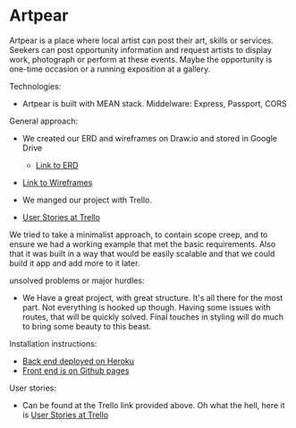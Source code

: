 # Artpear
Artpear is a place where local artist can post their art, skills or services. Seekers can post opportunity information and request artists to display work, photograph or perform at these events. Maybe the opportunity is one-time occasion or a running exposition at a gallery.

Technologies:
- Artpear is built with MEAN stack.
Middelware: Express, Passport, CORS

General approach:
 - We created our ERD  and wireframes on Draw.io and stored in Google Drive
   - [Link to ERD](https://drive.google.com/file/d/0BzvvgvDgOCV6LUtMTHF2TmpTdjA/view?usp=sharing)

  - [Link to Wireframes](https://drive.google.com/file/d/0BzvvgvDgOCV6TUtSQ2RlMXZhNjQ/view?usp=sharing)

 - We manged our project with Trello.

  - [User Stories at Trello](https://trello.com/wdiproject39)

We tried to take a minimalist approach, to contain scope creep, and to ensure we had a working example that met the basic requirements. Also that it was built in a way that would be easily scalable and that we could build it app and add more to it later.

unsolved problems or major hurdles:
  - We Have a great project, with great structure. It's all there for the most part. Not everything is hooked up though. Having some issues with routes, that will be quickly solved. Final touches in styling will do much to bring some beauty to this beast.

Installation instructions:
- [Back end deployed on Heroku](https://artpear-api.herokuapp.com/api/)
- [Front end is on Github pages](https://artpear-959b9.firebaseapp.com/)

User stories:
- Can be found at the Trello link provided above. Oh what the hell, here it is  [User Stories at Trello](https://trello.com/wdiproject39)
